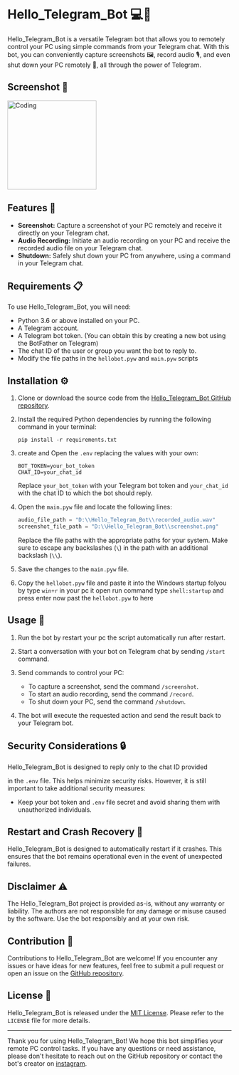 # Hello_Telegram_Bot 💻📱

Hello_Telegram_Bot is a versatile Telegram bot that allows you to remotely control your PC using simple commands from your Telegram chat. With this bot, you can conveniently capture screenshots 🖼️, record audio 🎙️, and even shut down your PC remotely 🚀, all through the power of Telegram.
## Screenshot 📸
<img align="center" alt="Coding" width="200" src="https://github.com/imraj569/InstaLoader/assets/53007802/4a5f115a-0c40-4af7-b213-baa35e00e6e6">

## Features 🚀

- **Screenshot:** Capture a screenshot of your PC remotely and receive it directly on your Telegram chat.
- **Audio Recording:** Initiate an audio recording on your PC and receive the recorded audio file on your Telegram chat.
- **Shutdown:** Safely shut down your PC from anywhere, using a command in your Telegram chat.

## Requirements 📋

To use Hello_Telegram_Bot, you will need:

- Python 3.6 or above installed on your PC.
- A Telegram account.
- A Telegram bot token. (You can obtain this by creating a new bot using the BotFather on Telegram)
- The chat ID of the user or group you want the bot to reply to.
- Modify the file paths in the `hellobot.pyw` and `main.pyw` scripts

## Installation ⚙️

1. Clone or download the source code from the [Hello_Telegram_Bot GitHub repository](https://github.com/imraj569/Hello_Telegram_Bot).

2. Install the required Python dependencies by running the following command in your terminal:

   ```shell
   pip install -r requirements.txt
   ```

3. create and Open the `.env` replacing the values with your own:

   ```plaintext
   BOT_TOKEN=your_bot_token
   CHAT_ID=your_chat_id
   ```

   Replace `your_bot_token` with your Telegram bot token and `your_chat_id` with the chat ID to which the bot should reply.

4. Open the `main.pyw` file and locate the following lines:

   ```python
   audio_file_path = "D:\\Hello_Telegram_Bot\\recorded_audio.wav"
   screenshot_file_path = "D:\\Hello_Telegram_Bot\\screenshot.png"
   ```

   Replace the file paths with the appropriate paths for your system. Make sure to escape any backslashes (`\`) in the path with an additional backslash (`\\`).

5. Save the changes to the `main.pyw` file.

6. Copy the `hellobot.pyw` file and paste it into the Windows startup folyou by type `win+r` in your pc it open run command type `shell:startup` and press enter now past the `hellobot.pyw` to here

## Usage 🚀

1. Run the bot by restart your pc the script automatically run after restart.

2. Start a conversation with your bot on Telegram chat by sending `/start` command.

3. Send commands to control your PC:

   - To capture a screenshot, send the command `/screenshot`.
   - To start an audio recording, send the command `/record`.
   - To shut down your PC, send the command `/shutdown`.

4. The bot will execute the requested action and send the result back to your Telegram bot.

## Security Considerations 🔒

Hello_Telegram_Bot is designed to reply only to the chat ID provided

 in the `.env` file. This helps minimize security risks. However, it is still important to take additional security measures:

- Keep your bot token and `.env` file secret and avoid sharing them with unauthorized individuals.

## Restart and Crash Recovery 🔄

Hello_Telegram_Bot is designed to automatically restart if it crashes. This ensures that the bot remains operational even in the event of unexpected failures.

## Disclaimer ⚠️

The Hello_Telegram_Bot project is provided as-is, without any warranty or liability. The authors are not responsible for any damage or misuse caused by the software. Use the bot responsibly and at your own risk.

## Contribution 🤝

Contributions to Hello_Telegram_Bot are welcome! If you encounter any issues or have ideas for new features, feel free to submit a pull request or open an issue on the [GitHub repository](https://github.com/imraj569/Hello_Telegram_Bot).

## License 📄

Hello_Telegram_Bot is released under the [MIT License](https://opensource.org/licenses/MIT). Please refer to the `LICENSE` file for more details.

---

Thank you for using Hello_Telegram_Bot! We hope this bot simplifies your remote PC control tasks. If you have any questions or need assistance, please don't hesitate to reach out on the GitHub repository or contact the bot's creator on [instagram](https://instagram.com/im.raj.569?igshid=ZGUzMzM3NWJiOQ==).
